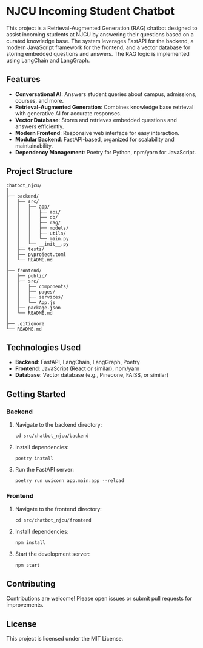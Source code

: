 # NJCU Incoming Student Chatbot

This project is a Retrieval-Augmented Generation (RAG) chatbot designed to assist incoming students at NJCU by answering their questions based on a curated knowledge base. The system leverages FastAPI for the backend, a modern JavaScript framework for the frontend, and a vector database for storing embedded questions and answers. The RAG logic is implemented using LangChain and LangGraph.

## Features

- **Conversational AI**: Answers student queries about campus, admissions, courses, and more.
- **Retrieval-Augmented Generation**: Combines knowledge base retrieval with generative AI for accurate responses.
- **Vector Database**: Stores and retrieves embedded questions and answers efficiently.
- **Modern Frontend**: Responsive web interface for easy interaction.
- **Modular Backend**: FastAPI-based, organized for scalability and maintainability.
- **Dependency Management**: Poetry for Python, npm/yarn for JavaScript.

## Project Structure

```
chatbot_njcu/
│
├── backend/
│   ├── src/
│   │   ├── app/
│   │   │   ├── api/
│   │   │   ├── db/
│   │   │   ├── rag/
│   │   │   ├── models/
│   │   │   ├── utils/
│   │   │   └── main.py
│   │   └── __init__.py
│   ├── tests/
│   ├── pyproject.toml
│   └── README.md
│
├── frontend/
│   ├── public/
│   ├── src/
│   │   ├── components/
│   │   ├── pages/
│   │   ├── services/
│   │   └── App.js
│   ├── package.json
│   └── README.md
│
├── .gitignore
└── README.md
```

## Technologies Used

- **Backend**: FastAPI, LangChain, LangGraph, Poetry
- **Frontend**: JavaScript (React or similar), npm/yarn
- **Database**: Vector database (e.g., Pinecone, FAISS, or similar)

## Getting Started

### Backend

1. Navigate to the backend directory:
   ```
   cd src/chatbot_njcu/backend
   ```
2. Install dependencies:
   ```
   poetry install
   ```
3. Run the FastAPI server:
   ```
   poetry run uvicorn app.main:app --reload
   ```

### Frontend

1. Navigate to the frontend directory:
   ```
   cd src/chatbot_njcu/frontend
   ```
2. Install dependencies:
   ```
   npm install
   ```
3. Start the development server:
   ```
   npm start
   ```

## Contributing

Contributions are welcome! Please open issues or submit pull requests for improvements.

## License

This project is licensed under the MIT License.